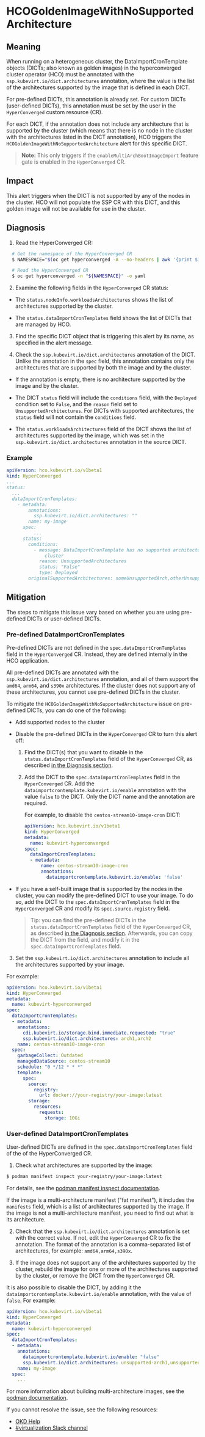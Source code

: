 # HCOGoldenImageWithNoSupportedArchitecture

## Meaning

When running on a heterogeneous cluster, the DataImportCronTemplate objects
(DICTs; also known as golden images) in the hyperconverged cluster operator
(HCO) must be annotated with the `ssp.kubevirt.io/dict.architectures`
annotation, where the value is the list of the architectures supported by the
image that is defined in each DICT.

For pre-defined DICTs, this annotation is already set. For custom DICTs
(user-defined DICTs), this annotation must be set by the user in the
`HyperConverged` custom resource (CR).

For each DICT, if the annotation does not include any architecture that is
supported by the cluster (which means that there is no node in the cluster with
the architectures listed in the DICT annotation), HCO triggers the
`HCOGoldenImageWithNoSupportedArchitecture` alert for this specific DICT.

> **Note:** This only triggers if the `enableMultiArchBootImageImport`
> feature gate is enabled in the `HyperConverged` CR.

## Impact

This alert triggers when the DICT is not supported by any of the nodes in the
cluster. HCO will not populate the SSP CR with this DICT, and this golden image
will not be available for use in the cluster.

## Diagnosis

1. Read the HyperConverged CR:

```bash
  # Get the namespace of the HyperConverged CR
  $ NAMESPACE="$(oc get hyperconverged -A --no-headers | awk '{print $1}')"

  # Read the HyperConverged CR
  $ oc get hyperconverged -n "${NAMESPACE}" -o yaml
```

2. Examine the following fields in the `HyperConverged` CR status:

- The `status.nodeInfo.workloadsArchitectures` shows the list of architectures
supported by the cluster.

- The `status.dataImportCronTemplates` field shows the list of DICTs that are
managed by HCO.

3. Find the specific DICT object that is triggering this alert by its name, as
specified in the alert message.

4. Check the `ssp.kubevirt.io/dict.architectures` annotation of the DICT. Unlike
the annotation in the `spec` field, this annotation contains only the
architectures that are supported by both the image and by the cluster.

- If the annotation is empty, there is no architecture supported by the image
and by the cluster.

- The DICT `status` field will include the `conditions` field, with the
`Deployed` condition set to `False`, and the `reason` field set to
`UnsupportedArchitectures`. For DICTs with supported architectures, the `status`
field will not contain the `conditions` field.

- The `status.workloadsArchitectures` field of the DICT shows the list of
architectures supported by the image, which was set in the
`ssp.kubevirt.io/dict.architectures` annotation in the source DICT.

### Example

```yaml
apiVersion: hco.kubevirt.io/v1beta1
kind: HyperConverged
...
status:
  ...
  dataImportCronTemplates:
    - metadata:
        annotations:
          ssp.kubevirt.io/dict.architectures: ""
        name: my-image
      spec:
          ...
      status:
        conditions:
          - message: DataImportCronTemplate has no supported architectures for the current
              cluster
            reason: UnsupportedArchitectures
            status: "False"
            type: Deployed
        originalSupportedArchitectures: someUnsupportedArch,otherUnsupportedArch
```

## Mitigation

The steps to mitigate this issue vary based on whether you are using pre-defined
DICTs or user-defined DICTs.

### Pre-defined DataImportCronTemplates

Pre-defined DICTs are not defined in the `spec.dataImportCronTemplates`
field in the `HyperConverged` CR. Instead, they are defined internally in the
HCO application.

All pre-defined DICTs are annotated with the `ssp.kubevirt.io/dict.architectures`
annotation, and all of them support the `amd64`, `arm64`, and `s390x`
architectures. If the cluster does not support any of these architectures,
you cannot use pre-defined DICTs in the cluster.

To mitigate the `HCOGoldenImageWithNoSupportedArchitecture` issue on pre-defined
DICTs, you can do one of the following:

- Add supported nodes to the cluster

- Disable the pre-defined DICTs in the `HyperConverged` CR to turn this alert
off:

  1. Find the DICT(s) that you want to disable in the
  `status.dataImportCronTemplates` field of the `HyperConverged` CR, as
  described [in the Diagnosis section](#diagnosis).

  2. Add the DICT to the `spec.dataImportCronTemplates` field in the
  `HyperConverged` CR. Add the `dataimportcrontemplate.kubevirt.io/enable`
  annotation with the value `false` to the DICT. Only the DICT name and the
  annotation are required.

       For example, to disable the `centos-stream10-image-cron` DICT:
       ```yaml
       apiVersion: hco.kubevirt.io/v1beta1
       kind: HyperConverged
       metadata:
         name: kubevirt-hyperconverged
       spec:
         dataImportCronTemplates:
         - metadata:
             name: centos-stream10-image-cron
             annotations:
               dataimportcrontemplate.kubevirt.io/enable: 'false'
        ```

- If you have a self-built image that is supported by the nodes in the cluster,
you can modify the pre-defined DICT to use your image. To do so, add the DICT to
the `spec.dataImportCronTemplates` field in the `HyperConverged` CR and modify
its `spec.source.registry` field.

  > Tip: you can find the pre-defined DICTs in the
  > `status.dataImportCronTemplates` field of the `HyperConverged` CR, as
  > described [in the Diagnosis section](#diagnosis). Afterwards, you can copy
  > the DICT from the field, and modify it in the `spec.dataImportCronTemplates`
  > field.

3. Set the `ssp.kubevirt.io/dict.architectures` annotation to include all the
architectures supported by your image.

  For example:
  ```yaml
  apiVersion: hco.kubevirt.io/v1beta1
  kind: HyperConverged
  metadata:
    name: kubevirt-hyperconverged
  spec:
    dataImportCronTemplates:
    - metadata:
      annotations:
        cdi.kubevirt.io/storage.bind.immediate.requested: "true"
        ssp.kubevirt.io/dict.architectures: arch1,arch2
      name: centos-stream10-image-cron
    spec:
      garbageCollect: Outdated
      managedDataSource: centos-stream10
      schedule: "0 */12 * * *"
      template:
        spec:
          source:
            registry:
              url: docker://your-registry/your-image:latest
          storage:
            resources:
              requests:
                storage: 10Gi
  ```

### User-defined DataImportCronTemplates

User-defined DICTs are defined in the `spec.dataImportCronTemplates` field of
the of the HyperConverged CR.

1. Check what architectures are supported by the image:

```bash
$ podman manifest inspect your-registry/your-image:latest
```

For details, see the [podman manifest inspect
documentation](https://docs.podman.io/en/latest/markdown/podman-manifest-inspect.1.html).

If the image is a multi-architecture manifest ("fat manifest"), it includes the
`manifests` field, which is a list of architectures supported by the image. If
the image is not a multi-architecture manifest, you need to find out what is its
architecture.

2. Check that the `ssp.kubevirt.io/dict.architectures` annotation is set with
the correct value. If not, edit the `HyperConverged` CR to fix the annotation.
The format of the annotation is a comma-separated list of architectures, for
example: `amd64,arm64,s390x`.

3. If the image does not support any of the architectures supported by the
cluster, rebuild the image for one or more of the architectures supported by the
cluster, or remove the DICT from the `HyperConverged` CR.

It is also possible to disable the DICT, by adding it
the `dataimportcrontemplate.kubevirt.io/enable` annotation, with the value
of `false`. For example:

  ```yaml
  apiVersion: hco.kubevirt.io/v1beta1
  kind: HyperConverged
  metadata:
    name: kubevirt-hyperconverged
  spec:
    dataImportCronTemplates:
    - metadata:
      annotations:
        dataimportcrontemplate.kubevirt.io/enable: "false"
        ssp.kubevirt.io/dict.architectures: unsupported-arch1,unsupported-arch2
      name: my-image
    spec:
      ...
  ```

For more information about building multi-architecture images, see the
[podman documentation](https://docs.podman.io/en/latest/markdown/podman-manifest-create.1.html).

<!--DS: If you cannot resolve the issue, log in to the
link:https://access.redhat.com[Customer Portal] and open a support case,
attaching the artifacts gathered during the diagnosis procedure.-->
<!--USstart-->
If you cannot resolve the issue, see the following resources:

- [OKD Help](https://okd.io/docs/community/help/)
- [#virtualization Slack channel](https://kubernetes.slack.com/channels/virtualization)

<!--USend-->
